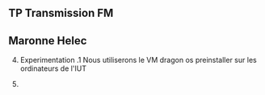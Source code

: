 ## TP Transmission FM
## Maronne Helec

4. Experimentation
.1  Nous utiliserons le VM dragon os preinstaller sur les ordinateurs de l'IUT 

2. 
